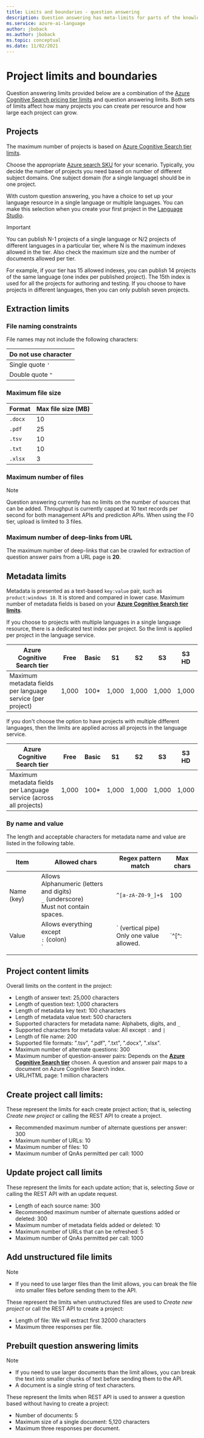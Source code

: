 ```yaml
---
title: Limits and boundaries - question answering
description: Question answering has meta-limits for parts of the knowledge base and service. It is important to keep your knowledge base within those limits in order to test and publish.
ms.service: azure-ai-language
author: jboback
ms.author: jboback
ms.topic: conceptual
ms.date: 11/02/2021
---
```


# Project limits and boundaries

Question answering limits provided below are a combination of the [Azure Cognitive Search pricing tier limits](../../../../search/search-limits-quotas-capacity.md) and question answering limits. Both sets of limits affect how many projects you can create per resource and how large each project can grow.

## Projects

The maximum number of projects is based on [Azure Cognitive Search tier limits](../../../../search/search-limits-quotas-capacity.md).

Choose the appropriate [Azure search SKU](https://azure.microsoft.com/pricing/details/search/) for your scenario. Typically, you decide the number of projects you need based on number of different subject domains. One subject domain (for a single language) should be in one project.

With custom question answering, you have a choice to set up your language resource in a single language or multiple languages. You can make this selection when you create your first project in the [Language Studio](https://language.azure.com/).

  > [!IMPORTANT]
  > You can publish N-1 projects of a single language or N/2 projects of different languages in a particular tier, where N is the maximum indexes allowed in the tier. Also check the maximum size and the number of documents allowed per tier.

For example, if your tier has 15 allowed indexes, you can publish 14 projects of the same language (one index per published project). The 15th index is used for all the projects for authoring and testing. If you choose to have projects in different languages, then you can only publish seven projects.


## Extraction limits

### File naming constraints

File names may not include the following characters:

|Do not use character|
|--|
|Single quote `'`|
|Double quote `"`|

### Maximum file size

|Format|Max file size (MB)|
|--|--|
|`.docx`|10|
|`.pdf`|25|
|`.tsv`|10|
|`.txt`|10|
|`.xlsx`|3|

### Maximum number of files

> [!NOTE]
> Question answering currently has no limits on the number of sources that can be added. Throughput is currently capped at 10 text records per second for both management APIs and prediction APIs.
> When using the F0 tier, upload is limited to 3 files.

### Maximum number of deep-links from URL

The maximum number of deep-links that can be crawled for extraction of question answer pairs from a URL page is **20**.

## Metadata limits

Metadata is presented as a text-based `key:value` pair, such as `product:windows 10`. It is stored and compared in lower case. Maximum number of metadata fields is based on your **[Azure Cognitive Search tier limits](../../../../search/search-limits-quotas-capacity.md)**.

If you choose to projects with multiple languages in a single language resource, there is a dedicated test index per project. So the limit is applied per project in the language service.

|**Azure Cognitive Search tier** | **Free** | **Basic** |**S1** | **S2**| **S3** |**S3 HD**|
|---|---|---|---|---|---|----|
|Maximum metadata fields per language service (per project)|1,000|100*|1,000|1,000|1,000|1,000|

If you don't choose the option to have projects with multiple different languages, then the limits are applied across all projects in the language service.

|**Azure Cognitive Search tier** | **Free** | **Basic** |**S1** | **S2**| **S3** |**S3 HD**|
|---|---|---|---|---|---|----|
|Maximum metadata fields per Language service (across all projects)|1,000|100*|1,000|1,000|1,000|1,000|

### By name and value

The length and acceptable characters for metadata name and value are listed in the following table.

|Item|Allowed chars|Regex pattern match|Max chars|
|--|--|--|--|
|Name (key)|Allows<br>Alphanumeric (letters and digits)<br>`_` (underscore)<br> Must not contain spaces.|`^[a-zA-Z0-9_]+$`|100|
|Value|Allows everything except<br>`:` (colon)<br>`|` (vertical pipe)<br>Only one value allowed.|`^[^:|]+$`|500|
|||||

## Project content limits
Overall limits on the content in the project:
* Length of answer text: 25,000 characters
* Length of question text: 1,000 characters
* Length of metadata key text: 100 characters
* Length of metadata value text: 500 characters
* Supported characters for metadata name: Alphabets, digits, and `_`
* Supported characters for metadata value: All except `:` and `|`
* Length of file name: 200
* Supported file formats: ".tsv", ".pdf", ".txt", ".docx", ".xlsx".
* Maximum number of alternate questions: 300
* Maximum number of question-answer pairs: Depends on the **[Azure Cognitive Search tier](../../../../search/search-limits-quotas-capacity.md#document-limits)** chosen. A question and answer pair maps to a document on Azure Cognitive Search index.
* URL/HTML page: 1 million characters

## Create project call limits:

These represent the limits for each create project action; that is, selecting *Create new project* or calling the REST API to create a project.

* Recommended maximum number of alternate questions per answer: 300
* Maximum number of URLs: 10
* Maximum number of files: 10
* Maximum number of QnAs permitted per call: 1000

## Update project call limits

These represent the limits for each update action; that is, selecting *Save* or calling the REST API with an update request.
* Length of each source name: 300
* Recommended maximum number of alternate questions added or deleted: 300
* Maximum number of metadata fields added or deleted: 10
* Maximum number of URLs that can be refreshed: 5
* Maximum number of QnAs permitted per call: 1000

## Add unstructured file limits

> [!NOTE]
> * If you need to use larger files than the limit allows, you can break the file into smaller files before sending them to the API. 

These represent the limits when unstructured files are used to *Create new project* or call the REST API to create a project:
* Length of file: We will extract first 32000 characters
* Maximum three responses per file.

## Prebuilt question answering limits

> [!NOTE]
> * If you need to use larger documents than the limit allows, you can break the text into smaller chunks of text before sending them to the API. 
> * A document is a single string of text characters.  

These represent the limits when REST API is used to answer a question based without having to create a project:
* Number of documents: 5
* Maximum size of a single document:  5,120 characters
* Maximum three responses per document.
